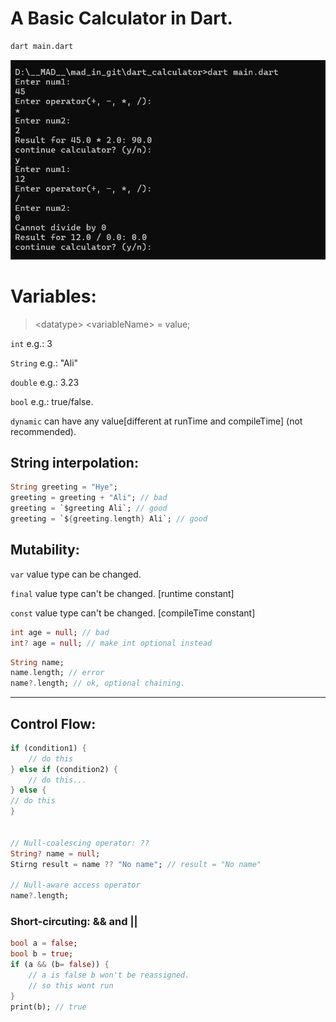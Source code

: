 # A Basic Calculator in Dart.

```bash
dart main.dart
```

![Calculator in Dart](./Dart_Calc.png)

# Variables:

> \<datatype> \<variableName> = value;

`int` e.g.: 3

`String` e.g.: "Ali"

`double` e.g.: 3.23

`bool` e.g.: true/false.

`dynamic` can have any value[different at runTime and compileTime] (not recommended).

## String interpolation:

```dart
String greeting = "Hye";
greeting = greeting + "Ali"; // bad
greeting = `$greeting Ali`; // good
greeting = `${greeting.length} Ali`; // good
```

## Mutability:

`var` value type can be changed.

`final` value type can't be changed. [runtime constant]

`const` value type can't be changed. [compileTime constant]

```dart
int age = null; // bad
int? age = null; // make int optional instead
```

```dart
String name;
name.length; // error
name?.length; // ok, optional chaining.
```

---

## Control Flow:

```dart
if (condition1) {
    // do this
} else if (condition2) {
    // do this...
} else {
// do this
}


// Null-coalescing operator: ??
String? name = null;
Stirng result = name ?? "No name"; // result = "No name"

// Null-aware access operator
name?.length;
```

### Short-circuting: && and ||

```dart
bool a = false;
bool b = true;
if (a && (b= false)) {
    // a is false b won't be reassigned.
    // so this wont run
}
print(b); // true
```
